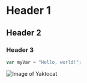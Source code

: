 # Header 1
## Header 2
### Header 3

``` javascript
var myVar = "Hello, world!";
```

![Image of Yaktocat](https://octodex.github.com/images/yaktocat.png)

